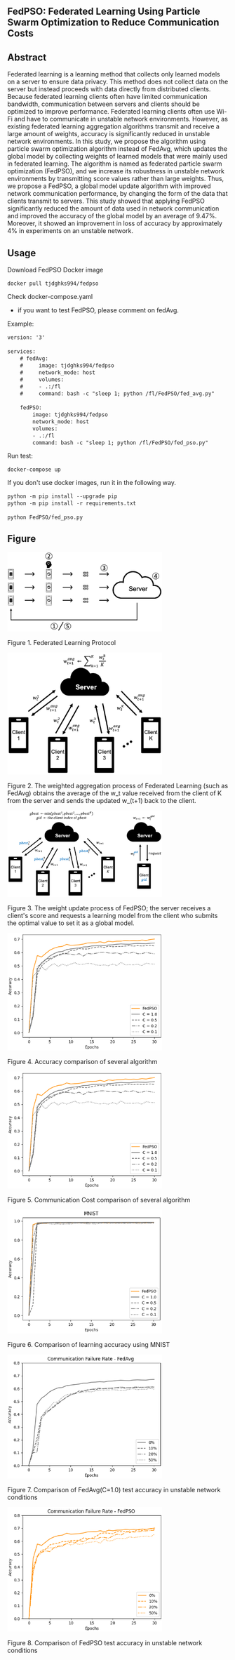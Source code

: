 ## FedPSO: Federated Learning Using Particle Swarm Optimization to Reduce Communication Costs

## Abstract
Federated learning is a learning method that collects only learned models on a server to ensure data privacy. This method does not collect data on the server but instead proceeds with data directly from distributed clients. Because federated learning clients often have limited communication bandwidth, communication between servers and clients should be optimized to improve performance. Federated learning clients often use Wi-Fi and have to communicate in unstable network environments. However, as existing federated learning aggregation algorithms transmit and receive a large amount of weights, accuracy is significantly reduced in unstable network environments. 
In this study, we propose the algorithm using particle swarm optimization algorithm instead of FedAvg, which updates the global model by collecting weights of learned models that were mainly used in federated learning. The algorithm is named as federated particle swarm optimization (FedPSO), and we increase its robustness in unstable network environments by transmitting score values rather than large weights. Thus, we propose a FedPSO, a global model update algorithm with improved network communication performance, by changing the form of the data that clients transmit to servers. This study showed that applying FedPSO significantly reduced the amount of data used in network communication and improved the accuracy of the global model by an average of 9.47%. Moreover, it showed an improvement in loss of accuracy by approximately 4% in experiments on an unstable network.


## Usage
Download FedPSO Docker image
```shell
docker pull tjdghks994/fedpso
```

Check docker-compose.yaml
- if you want to test FedPSO, please comment on fedAvg.

Example:
```docker
version: '3' 

services: 
    # fedAvg: 
    #     image: tjdghks994/fedpso
    #     network_mode: host
    #     volumes: 
    #     - .:/fl
    #     command: bash -c "sleep 1; python /fl/FedPSO/fed_avg.py"
    
    fedPSO:
        image: tjdghks994/fedpso
        network_mode: host
        volumes: 
        - .:/fl
        command: bash -c "sleep 1; python /fl/FedPSO/fed_pso.py"
```

Run test:
```shell
docker-compose up
```

If you don't use docker images, run it in the following way.
```shell
python -m pip install --upgrade pip
python -m pip install -r requirements.txt

python FedPSO/fed_pso.py
```

## Figure

<img src="figure/fl_protocol_by_sh.png" width="70%" height="70%" title="FL Protocol"></img>

Figure 1. Federated Learning Protocol

<img src="figure/fedavg_sh.png" width="70%" height="70%" title="FedAvg"></img>

Figure 2. The weighted aggregation process of Federated Learning (such as FedAvg) obtains the average of the w_t value received from the client of K from the server and sends the updated w_(t+1) back to the client.

<img src="figure/fedpso_sh.png" width="70%" height="70%" title="FedPSO"></img>

Figure 3. The weight update process of FedPSO; the server receives a client's score and requests a learning model from the client who submits the optimal value to set it as a global model.

<img src="figure/acc_revise.png" width="70%" height="70%" title="Accuracy Comparison"></img>

Figure 4. Accuracy comparison of several algorithm

<img src="figure/acc_revise.png" width="70%" height="70%" title="Accuracy Comparison"></img>

Figure 5. Communication Cost comparison of several algorithm

<img src="figure/mnist_acc.png" width="70%" height="70%" title="MNIST Accuracy"></img>

Figure 6. Comparison of learning accuracy using MNIST

<img src="figure/failure_fedavg.png" width="70%" height="70%" title="Failure FedAvg"></img>

Figure 7. Comparison of FedAvg(C=1.0) test accuracy in unstable network conditions 

<img src="figure/failure_fedpso.png" width="70%" height="70%" title="Failure FedPSO"></img>

Figure 8. Comparison of FedPSO test accuracy in unstable network conditions